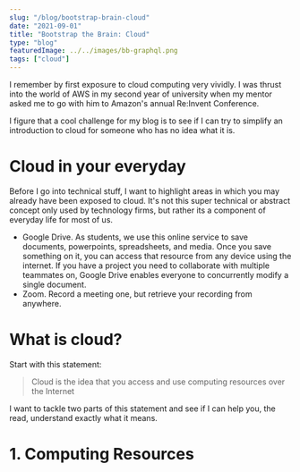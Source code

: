 ```yaml
---
slug: "/blog/bootstrap-brain-cloud"
date: "2021-09-01"
title: "Bootstrap the Brain: Cloud"
type: "blog"
featuredImage: ../../images/bb-graphql.png
tags: ["cloud"]
---
```


I remember by first exposure to cloud computing very vividly. I was thrust into the world of AWS in my second year of university when my mentor asked me to go with him to Amazon's annual Re:Invent Conference. 

I figure that a cool challenge for my blog is to see if I can try to simplify an introduction to cloud for someone who has no idea what it is. 

# Cloud in your everyday

Before I go into technical stuff, I want to highlight areas in which you may already have been exposed to cloud. It's not this super technical or abstract concept only used by technology firms, but rather its a component of everyday life for most of us. 

* Google Drive. As students, we use this online service to save documents, powerpoints, spreadsheets, and media. Once you save something on it, you can access that resource from any device using the internet. If you have a project you need to collaborate with multiple teammates on, Google Drive enables everyone to concurrently modify a single document. 
* Zoom. Record a meeting one, but retrieve your recording from anywhere. 

# What is cloud?

Start with this statement:

> Cloud is the idea that you access and use computing resources over the Internet

I want to tackle two parts of this statement and see if I can help you, the read, understand exactly what it means.

# 1. Computing Resources

 
